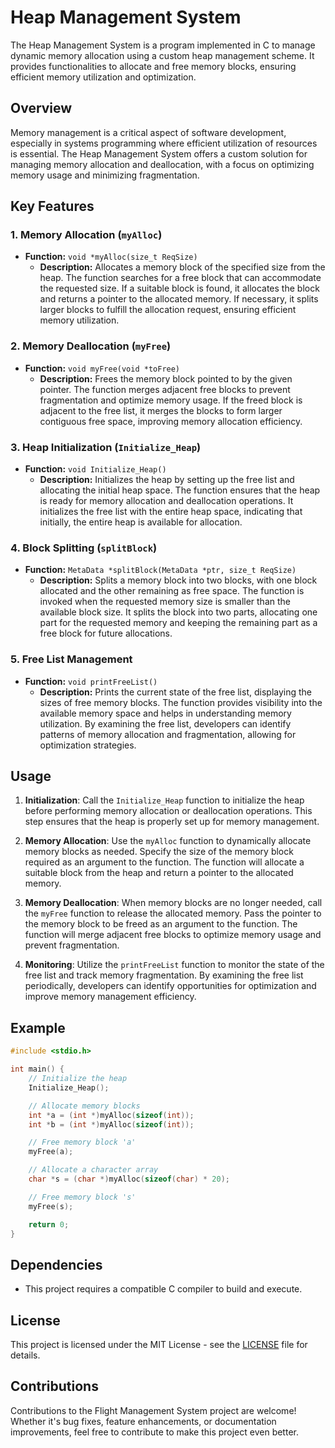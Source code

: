 # Heap Management System

The Heap Management System is a program implemented in C to manage dynamic memory allocation using a custom heap management scheme. It provides functionalities to allocate and free memory blocks, ensuring efficient memory utilization and optimization.

## Overview

Memory management is a critical aspect of software development, especially in systems programming where efficient utilization of resources is essential. The Heap Management System offers a custom solution for managing memory allocation and deallocation, with a focus on optimizing memory usage and minimizing fragmentation.

## Key Features

### 1. Memory Allocation (`myAlloc`)

- **Function:** `void *myAlloc(size_t ReqSize)`
  - **Description:** Allocates a memory block of the specified size from the heap. The function searches for a free block that can accommodate the requested size. If a suitable block is found, it allocates the block and returns a pointer to the allocated memory. If necessary, it splits larger blocks to fulfill the allocation request, ensuring efficient memory utilization.

### 2. Memory Deallocation (`myFree`)

- **Function:** `void myFree(void *toFree)`
  - **Description:** Frees the memory block pointed to by the given pointer. The function merges adjacent free blocks to prevent fragmentation and optimize memory usage. If the freed block is adjacent to the free list, it merges the blocks to form larger contiguous free space, improving memory allocation efficiency.

### 3. Heap Initialization (`Initialize_Heap`)

- **Function:** `void Initialize_Heap()`
  - **Description:** Initializes the heap by setting up the free list and allocating the initial heap space. The function ensures that the heap is ready for memory allocation and deallocation operations. It initializes the free list with the entire heap space, indicating that initially, the entire heap is available for allocation.

### 4. Block Splitting (`splitBlock`)

- **Function:** `MetaData *splitBlock(MetaData *ptr, size_t ReqSize)`
  - **Description:** Splits a memory block into two blocks, with one block allocated and the other remaining as free space. The function is invoked when the requested memory size is smaller than the available block size. It splits the block into two parts, allocating one part for the requested memory and keeping the remaining part as a free block for future allocations.

### 5. Free List Management

- **Function:** `void printFreeList()`
  - **Description:** Prints the current state of the free list, displaying the sizes of free memory blocks. The function provides visibility into the available memory space and helps in understanding memory utilization. By examining the free list, developers can identify patterns of memory allocation and fragmentation, allowing for optimization strategies.

## Usage

1. **Initialization**: Call the `Initialize_Heap` function to initialize the heap before performing memory allocation or deallocation operations. This step ensures that the heap is properly set up for memory management.

2. **Memory Allocation**: Use the `myAlloc` function to dynamically allocate memory blocks as needed. Specify the size of the memory block required as an argument to the function. The function will allocate a suitable block from the heap and return a pointer to the allocated memory.

3. **Memory Deallocation**: When memory blocks are no longer needed, call the `myFree` function to release the allocated memory. Pass the pointer to the memory block to be freed as an argument to the function. The function will merge adjacent free blocks to optimize memory usage and prevent fragmentation.

4. **Monitoring**: Utilize the `printFreeList` function to monitor the state of the free list and track memory fragmentation. By examining the free list periodically, developers can identify opportunities for optimization and improve memory management efficiency.

## Example

```c
#include <stdio.h>

int main() {
    // Initialize the heap
    Initialize_Heap();

    // Allocate memory blocks
    int *a = (int *)myAlloc(sizeof(int));
    int *b = (int *)myAlloc(sizeof(int));

    // Free memory block 'a'
    myFree(a);

    // Allocate a character array
    char *s = (char *)myAlloc(sizeof(char) * 20);

    // Free memory block 's'
    myFree(s);

    return 0;
}
```

## Dependencies

- This project requires a compatible C compiler to build and execute.

## License

This project is licensed under the MIT License - see the [LICENSE](LICENSE) file for details.

## Contributions

Contributions to the Flight Management System project are welcome! Whether it's bug fixes, feature enhancements, or documentation improvements, feel free to contribute to make this project even better.
